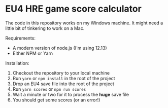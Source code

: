 # EU4 HRE game score calculator #

The code in this repository works on my Windows machine. It might need a little bit of tinkering to work on a Mac.

Requirements:
* A modern version of node.js (I'm using 12.13)
* Either NPM or Yarn

Installation:
1. Checkout the repository to your local machine
2. Run `yarn` or `npm install` in the root of the project
3. Drop an EU4 save file into the root of the project
4. Run `yarn scores` or `npm run scores`
5. Wait a minute or two for it to process the __huge__ save file
6. You should get some scores (or an error!)